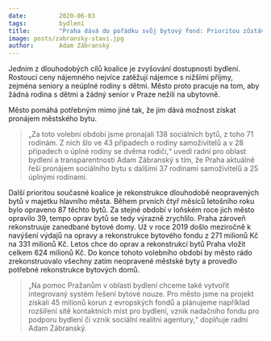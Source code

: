 ```yaml
---
date:         2020-06-03
tags:         bydlení
title:        "Praha dává do pořádku svůj bytový fond: Prioritou zůstávají pronájmy pro rodiny a rodiče samoživitele"
image: posts/zabransky-stavi.jpg
author:       Adam Zábranský
---
```


Jedním z dlouhodobých cílů koalice je zvyšování dostupnosti bydlení. Rostoucí ceny nájemného nejvíce zatěžují nájemce s nižšími příjmy, zejména seniory a neúplné rodiny s dětmi. Město proto pracuje na tom, aby žádná rodina s dětmi a žádný senior v Praze nežili na ubytovně.

Město pomáhá potřebným mimo jiné tak, že jim dává možnost získat pronájem městského bytu. 

> „Za toto volební období jsme pronajali 138 sociálních bytů, z toho 71 rodinám. Z nich šlo ve 43 případech o rodiny samoživitelů a v 28 případech o úplné rodiny se dvěma rodiči,“ uvedl radní pro oblast bydlení a transparentnosti Adam Zábranský s tím, že Praha aktuálně řeší pronájem sociálního bytu s dalšími 37 rodinami samoživitelů a 25 úplnými rodinami.

Další prioritou současné koalice je rekonstrukce dlouhodobě neopravených bytů v majetku hlavního města. Během prvních čtyř měsíců letošního roku bylo opraveno 87 těchto bytů. Za stejné období v loňském roce jich město opravilo 39, tempo oprav bytů se tedy výrazně zrychlilo. Praha zároveň rekonstruuje zanedbané bytové domy. Už v roce 2019 došlo meziročně k navýšení výdajů na opravy a rekonstrukce bytového fondu z 271 milionů Kč na 331 milionů Kč. Letos chce do oprav a rekonstrukcí bytů Praha vložit celkem 624 milionů Kč. Do konce tohoto volebního období by město rádo zrekonstruovalo všechny zatím neopravené městské byty a provedlo potřebné rekonstrukce bytových domů.

> „Na pomoc Pražanům v oblasti bydlení chceme také vytvořit integrovaný systém řešení bytové nouze. Pro město jsme na projekt získali 45 milionů korun z evropských fondů a plánujeme například rozšíření sítě kontaktních míst pro bydlení, vznik nadačního fondu pro podporu bydlení či vznik sociální realitní agentury,“ doplňuje radní Adam Zábranský.
